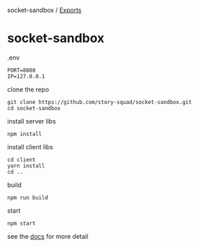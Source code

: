 socket-sandbox / [Exports](modules.md)

# socket-sandbox

.env
```
PORT=8080
IP=127.0.0.1
```

clone the repo
```
git clone https://github.com/story-squad/socket-sandbox.git
cd socket-sandbox
```
install server libs
```
npm install
```
install client libs
```
cd client
yarn install
cd ..
```
build
```
npm run build
```
start
```
npm start
```

see the [docs](docs/modules.md) for more detail
